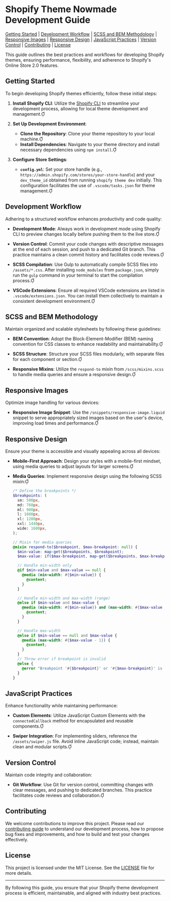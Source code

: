 # Shopify Theme Nowmade Development Guide

[Getting Started](#getting-started) |
[Development Workflow](#development-workflow) |
[SCSS and BEM Methodology](#scss-and-bem-methodology) |
[Responsive Images](#responsive-images) |
[Responsive Design](#responsive-design) |
[JavaScript Practices](#javascript-practices) |
[Version Control](#version-control) |
[Contributing](#contributing) |
[License](#license)

This guide outlines the best practices and workflows for developing Shopify themes, ensuring performance, flexibility, and adherence to Shopify's Online Store 2.0 features.

## Getting Started

To begin developing Shopify themes efficiently, follow these initial steps:

1. **Install Shopify CLI**: Utilize the [Shopify CLI](https://shopify.dev/docs/themes/tools/cli) to streamline your development process, allowing for local theme development and management.

2. **Set Up Development Environment**:
   - **Clone the Repository**: Clone your theme repository to your local machine.
   - **Install Dependencies**: Navigate to your theme directory and install necessary dependencies using `npm install`.

3. **Configure Store Settings**:
   - **`config.yml`**: Set your store handle (e.g., `https://admin.shopify.com/stores/your-store-handle`) and your `dev_theme_id` obtained from running `shopify theme dev` initially. This configuration facilitates the use of `.vscode/tasks.json` for theme management.

## Development Workflow

Adhering to a structured workflow enhances productivity and code quality:

- **Development Mode**: Always work in development mode using Shopify CLI to preview changes locally before pushing them to the live store.

- **Version Control**: Commit your code changes with descriptive messages at the end of each session, and push to a dedicated Git branch. This practice maintains a clean commit history and facilitates code reviews.

- **SCSS Compilation**: Use Gulp to automatically compile SCSS files into `/assets/*.css`. After installing `node_modules` from `package.json`, simply run the `gulp` command in your terminal to start the compilation process.

- **VSCode Extensions**: Ensure all required VSCode extensions are listed in `.vscode/extensions.json`. You can install them collectively to maintain a consistent development environment.

## SCSS and BEM Methodology

Maintain organized and scalable stylesheets by following these guidelines:

- **BEM Convention**: Adopt the Block-Element-Modifier (BEM) naming convention for CSS classes to enhance readability and maintainability.

- **SCSS Structure**: Structure your SCSS files modularly, with separate files for each component or section.

- **Responsive Mixins**: Utilize the `respond-to` mixin from `/scss/mixins.scss` to handle media queries and ensure a responsive design.

## Responsive Images

Optimize image handling for various devices:

- **Responsive Image Snippet**: Use the `/snippets/responsive-image.liquid` snippet to serve appropriately sized images based on the user's device, improving load times and performance.

## Responsive Design

Ensure your theme is accessible and visually appealing across all devices:

- **Mobile-First Approach**: Design your styles with a mobile-first mindset, using media queries to adjust layouts for larger screens.

- **Media Queries**: Implement responsive design using the following SCSS mixin:

  ```scss
  /* Define the breakpoints */
  $breakpoints: (
    sm: 500px,
    md: 768px,
    ml: 980px,
    l: 1080px,
    xl: 1200px,
    xxl: 1440px,
    wide: 1600px,
  );

  // Mixin for media queries
  @mixin respond-to($breakpoint, $max-breakpoint: null) {
    $min-value: map-get($breakpoints, $breakpoint);
    $max-value: if($max-breakpoint, map-get($breakpoints, $max-breakpoint), null);

    // Handle min-width only
    @if $min-value and $max-value == null {
      @media (min-width: #{$min-value}) {
        @content;
      }
    }

    // Handle min-width and max-width (range)
    @else if $min-value and $max-value {
      @media (min-width: #{$min-value}) and (max-width: #{$max-value - 1}) {
        @content;
      }
    }

    // Handle max-width
    @else if $min-value == null and $max-value {
      @media (max-width: #{$max-value - 1}) {
        @content;
      }
    }
    // Throw error if breakpoint is invalid
    @else {
      @error "Breakpoint '#{$breakpoint}' or '#{$max-breakpoint}' is not defined in $breakpoints.";
    }
  }
  ```

## JavaScript Practices

Enhance functionality while maintaining performance:

- **Custom Elements**: Utilize JavaScript Custom Elements with the `connectedCallback` method for encapsulated and reusable components.

- **Swiper Integration**: For implementing sliders, reference the `/assets/swiper.js` file. Avoid inline JavaScript code; instead, maintain clean and modular scripts.

## Version Control

Maintain code integrity and collaboration:

- **Git Workflow**: Use Git for version control, committing changes with clear messages, and pushing to dedicated branches. This practice facilitates code reviews and collaboration.

## Contributing

We welcome contributions to improve this project. Please read our [contributing guide](/.github/CONTRIBUTING.md) to understand our development process, how to propose bug fixes and improvements, and how to build and test your changes effectively.

## License

This project is licensed under the MIT License. See the [LICENSE](/LICENSE.md) file for more details.

---

By following this guide, you ensure that your Shopify theme development process is efficient, maintainable, and aligned with industry best practices. 
